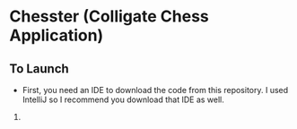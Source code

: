 # Chesster (Colligate Chess Application)

## To Launch
* First, you need an IDE to download the code from this repository. I used IntelliJ so I recommend you download that IDE as well.
1.  

